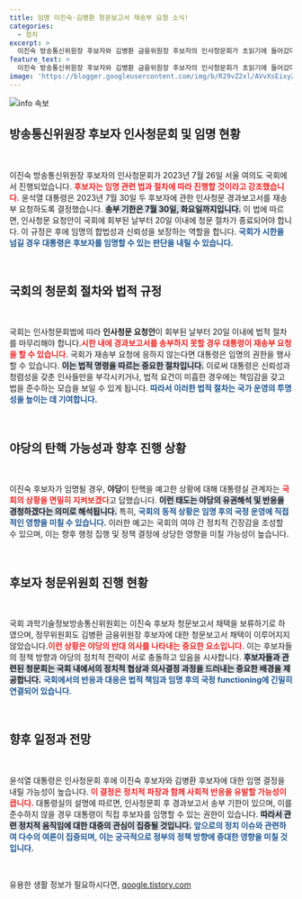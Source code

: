 ```yaml
---
title: 임명 이진숙·김병환 청문보고서 재송부 요청 소식!
categories:
  - 정치
excerpt: >
  이진숙 방송통신위원장 후보자와 김병환 금융위원장 후보자의 인사청문회가 초읽기에 들어갔다. 야당의 탄핵 예고 속에서 윤 대통령의 임명 강행 여부가 주목받고 있다. 국회의 결정은 운명의 길목에 서 있다!
feature_text: >
  이진숙 방송통신위원장 후보자와 김병환 금융위원장 후보자의 인사청문회가 초읽기에 들어갔다. 야당의 탄핵 예고 속에서 윤 대통령의 임명 강행 여부가 주목받고 있다. 국회의 결정은 운명의 길목에 서 있다!
image: 'https://blogger.googleusercontent.com/img/b/R29vZ2xl/AVvXsEixyZcFfHzMRdzZMjFBmAUKJYCLCGyLL1o632UiGVXcaFdKo_bkvkuCioo0uUKlGfBVcT3P84aROyZIXSBEx3Aw5nCQ3pTgDom1WDC4m8eifvWiAmWEEVb4x6G_l8C0QH225ldMjyaFvpxGEBGNO37VmDTDMHGhJPq73UglMfDca1-0aw/s1600/blogspot.png'
---
```


<p><img src="https://blogger.googleusercontent.com/img/b/R29vZ2xl/AVvXsEixyZcFfHzMRdzZMjFBmAUKJYCLCGyLL1o632UiGVXcaFdKo_bkvkuCioo0uUKlGfBVcT3P84aROyZIXSBEx3Aw5nCQ3pTgDom1WDC4m8eifvWiAmWEEVb4x6G_l8C0QH225ldMjyaFvpxGEBGNO37VmDTDMHGhJPq73UglMfDca1-0aw/s1600/blogspot.png" alt="info 속보" /></p>

<h2 data-ke-size="size26">방송통신위원장 후보자 인사청문회 및 임명 현황</h2>

<p data-ke-size="size16">&nbsp;</p>

<p data-ke-size="size16">이진숙 방송통신위원장 후보자의 인사청문회가 2023년 7월 26일 서울 여의도 국회에서 진행되었습니다. <b><span style="color: #ee2323;">후보자는 임명 관련 법과 절차에 따라 진행할 것이라고 강조했습니다.</span></b> 윤석열 대통령은 2023년 7월 30일 두 후보자에 관한 인사청문 경과보고서를 재송부 요청하도록 결정했습니다. <b><span style="background-color: #21538527;">송부 기한은 7월 30일, 화요일까지입니다.</span></b> 이 법에 따르면, 인사청문 요청안이 국회에 회부된 날부터 20일 이내에 청문 절차가 종료되어야 합니다. 이 규정은 후에 임명의 합법성과 신뢰성을 보장하는 역할을 합니다. <b><span style="color: #1a5490;">국회가 시한을 넘길 경우 대통령은 후보자를 임명할 수 있는 판단을 내릴 수 있습니다.</span></b></p>

<p data-ke-size="size16">&nbsp;</p>

<h2 data-ke-size="size26">국회의 청문회 절차와 법적 규정</h2>

<p data-ke-size="size16">&nbsp;</p>

<p data-ke-size="size16">국회는 인사청문회법에 따라 <b>인사청문 요청안</b>이 회부된 날부터 20일 이내에 법적 절차를 마무리해야 합니다.<b><span style="color: #ee2323;">시한 내에 경과보고서를 송부하지 못할 경우 대통령이 재송부 요청을 할 수 있습니다.</span></b> 국회가 재송부 요청에 응하지 않는다면 대통령은 임명의 권한을 행사할 수 있습니다. <b><span style="background-color: #21538527;">이는 법적 명령을 따르는 중요한 절차입니다.</span></b> 이로써 대통령은 신뢰성과 청렴성을 갖춘 인사들만을 부각시키거나, 법적 요건이 미흡한 경우에는 책임감을 갖고 법을 준수하는 모습을 보일 수 있게 됩니다. <b><span style="color: #1a5490;">따라서 이러한 법적 절차는 국가 운영의 투명성을 높이는 데 기여합니다.</span></b></p>

<p data-ke-size="size16">&nbsp;</p>

<h2 data-ke-size="size26">야당의 탄핵 가능성과 향후 진행 상황</h2>

<p data-ke-size="size16">&nbsp;</p>

<p data-ke-size="size16">이진숙 후보자가 임명될 경우, <b>야당</b>이 탄핵을 예고한 상황에 대해 대통령실 관계자는 <b><span style="color: #ee2323;">국회의 상황을 면밀히 지켜보겠다</span></b>고 답했습니다. <b><span style="background-color: #21538527;">이런 태도는 야당의 유권해석 및 반응을 경청하겠다는 의미로 해석됩니다.</span></b> 특히, <b><span style="color: #1a5490;">국회의 동적 상황은 임명 후의 국정 운영에 직접적인 영향을 미칠 수 있습니다.</span></b> 이러한 예고는 국회의 여야 간 정치적 긴장감을 조성할 수 있으며, 이는 향후 행정 집행 및 정책 결정에 상당한 영향을 미칠 가능성이 높습니다.</p>

<p data-ke-size="size16">&nbsp;</p>

<h2 data-ke-size="size26">후보자 청문위원회 진행 현황</h2>

<p data-ke-size="size16">&nbsp;</p>

<p data-ke-size="size16">국회 과학기술정보방송통신위원회는 이진숙 후보자 청문보고서 채택을 보류하기로 하였으며, 정무위원회도 김병환 금융위원장 후보자에 대한 청문보고서 채택이 이루어지지 않았습니다.<b><span style="color: #ee2323;">이런 상황은 야당의 반대 의사를 나타내는 중요한 요소입니다.</span></b> 이는 후보자들의 정책 방향과 야당의 정치적 전략이 서로 충돌하고 있음을 시사합니다. <b><span style="background-color: #21538527;">후보자들과 관련된 청문회는 국회 내에서의 정치적 협상과 의사결정 과정을 드러내는 중요한 배경을 제공합니다.</span></b> <b><span style="color: #1a5490;">국회에서의 반응과 대응은 법적 책임과 임명 후의 국정 functioning에 긴밀히 연결되어 있습니다.</span></b></p>

<p data-ke-size="size16">&nbsp;</p>

<h2 data-ke-size="size26">향후 일정과 전망</h2>

<p data-ke-size="size16">&nbsp;</p>

<p data-ke-size="size16">윤석열 대통령은 인사청문회 후에 이진숙 후보자와 김병환 후보자에 대한 임명 결정을 내릴 가능성이 높습니다. <b><span style="color: #ee2323;">이 결정은 정치적 파장과 함께 사회적 반응을 유발할 가능성이 큽니다.</span></b> 대통령실의 설명에 따르면, 인사청문회 후 경과보고서 송부 기한이 있으며, 이를 준수하지 않을 경우 대통령이 직접 후보자를 임명할 수 있는 권한이 있습니다. <b><span style="background-color: #21538527;">따라서 관련 정치적 움직임에 대한 대중의 관심이 집중될 것입니다.</span></b> <b><span style="color: #1a5490;">앞으로의 정치 이슈와 관련하여 다수의 여론이 집중되며, 이는 궁극적으로 정부의 정책 방향에 중대한 영향을 미칠 것입니다.</span></b></p>

<p data-ke-size="size16">&nbsp;</p>
유용한 생활 정보가 필요하시다면, <a href="https://qoogle.tistory.com" rel="dofollow">qoogle.tistory.com</a>


